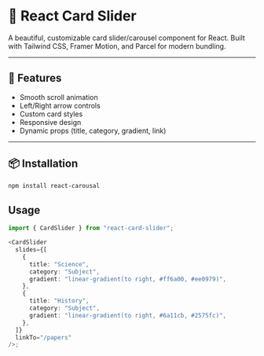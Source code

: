 # 🔄 React Card Slider

A beautiful, customizable card slider/carousel component for React. Built with Tailwind CSS, Framer Motion, and Parcel for modern bundling.

---

## 🚀 Features

- Smooth scroll animation
- Left/Right arrow controls
- Custom card styles
- Responsive design
- Dynamic props (title, category, gradient, link)

---

## 📦 Installation

```bash
npm install react-carousal
```

## Usage

```typescript
import { CardSlider } from "react-card-slider";

<CardSlider
  slides={[
    {
      title: "Science",
      category: "Subject",
      gradient: "linear-gradient(to right, #ff6a00, #ee0979)",
    },
    {
      title: "History",
      category: "Subject",
      gradient: "linear-gradient(to right, #6a11cb, #2575fc)",
    },
  ]}
  linkTo="/papers"
/>;
```
